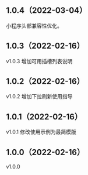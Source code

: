 ## 1.0.4（2022-03-04）
小程序头部兼容性优化。
## 1.0.3（2022-02-16）
v1.0.3 增加可用插槽列表说明
## 1.0.2（2022-02-16）
v1.0.2 增加下拉刷新使用指导
## 1.0.1（2022-02-16）
v1.0.1 修改使用示例为最简模版
## 1.0.0（2022-02-16）
v1.0.0
